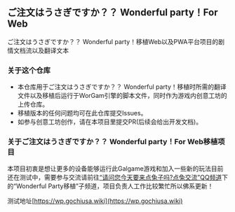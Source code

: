## ご注文はうさぎですか？？ Wonderful party！For Web
 ご注文はうさぎですか？？ Wonderful party！移植Web以及PWA平台项目的剧情文档流以及翻译文本
### 关于这个仓库
* 本仓库用于ご注文はうさぎですか？？ Wonderful party！移植时所需的翻译文件以及移植后运行于WorGam引擎的脚本文件，同时作为游戏内创意工坊的上传仓库。
* 移植版本的任何问题均可在此仓库提交Issues。
* 如参与创意工坊创作，请在本项目里提交PR(后续会给出开发文档)。
### 关于ご注文はうさぎですか？？ Wonderful party！For Web移植项目
本项目初衷是想让更多的设备能够运行此Galgame游戏和加入一些新的玩法目前还在测试中，需要参与交流请前往[“请问您今天要来点兔子吗?点兔交流”QQ频道](https://pd.qq.com/s/givwaz2ax)下的“Wonderful Party移植”子频道，项目负责人工作比较繁忙所以佛系更新！

测试地址[https://wp.gochiusa.wiki](https://wp.gochiusa.wiki)